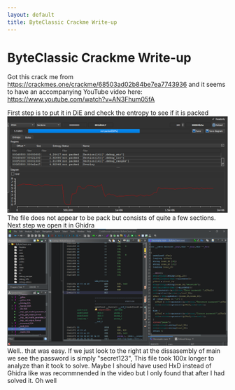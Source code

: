 ```yaml
---
layout: default
title: ByteClassic Crackme Write-up
---
```


# ByteClassic Crackme Write-up
Got this crack me from https://crackmes.one/crackme/68503ad02b84be7ea7743936 and it seems to have an accompanying YouTube video here: https://www.youtube.com/watch?v=AN3Fhum05fA

First step is to put it in DiE and check the entropy to see if it is packed
![Error Loading Image](/practice/crackme1/1.png)
The file does not appear to be pack but consists of quite a few sections. Next step we open it in Ghidra
![Error Loading Image](/practice/crackme1/2.png)
Well.. that was easy. If we just look to the right at the dissasembly of main we see the password is simply "secret123",
This file took 100x longer to analyze than it took to solve. Maybe I should have used HxD instead of Ghidra like was recommnended in the video but I only found that after I had solved it. Oh well
